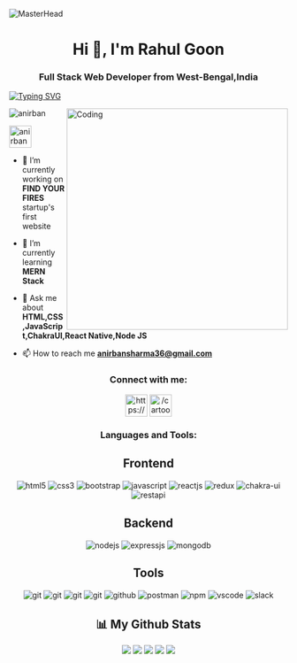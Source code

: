 ![MasterHead](https://geekflare.com/wp-content/uploads/2022/10/Learn-Coding-in-a-Fun-Way-on-These-7-Platforms.jpeg)
<h1 align="center">Hi 👋, I'm Rahul Goon</h1>
<h3 align="center">Full Stack Web Developer from West-Bengal,India</h3>
<p>
<a href="https://git.io/typing-svg"><img src="https://readme-typing-svg.demolab.com?font=Fira+Code&size=24&duration=4000&pause=1000&color=white&background=FFFFFF00&width=500&height=51&lines=Full+Stack+Web+Developer;Rising+Mern+Developer;Always+Learning+New+Things" alt="Typing SVG" /></a>
</p>
<img align="right" alt="Coding" width="400" src="https://camo.githubusercontent.com/20ba1b87416f6e74a4debebec7a695504eec286a3a0a082f8cc6063ab1353dbe/68747470733a2f2f6d69726f2e6d656469756d2e636f6d2f6d61782f313430302f302a4647443642557a7a5a7331564a4c75592e676966">
<p align="left"> <img src="https://komarev.com/ghpvc/?username=anirbansharma1996&label=Profile%20views&color=0e75b6&style=flat" alt="anirban" /> </p>

<p align="left"> <a href="https://www.linkedin.com/in/anirban-sharma1996/" target="blank"><img align="center" src="https://img.icons8.com/color/2x/linkedin-circled.png" alt="anirbansharma1996" height="40" width="40" /></a> </p>

- 🔭 I’m currently working on  **FIND YOUR FIRES** startup's first website

- 🌱 I’m currently learning **MERN Stack**

- 💬 Ask me about **HTML,CSS,JavaScript,ChakraUI,React Native,Node JS**

- 📫 How to reach me **anirbansharma36@gmail.com**

<h3 align="center">Connect with me:</h3>
<p align="center">
<a href="https://www.linkedin.com/in/anirban-sharma1996/" target="blank"><img align="center" src="https://img.icons8.com/color/2x/linkedin-circled.png" alt="https://www.linkedin.com/in/anirban-sharma1996/" height="40" width="40" /></a>
<a href="https://instagram.com/_.cartoonwala._?igshid=YmMyMTA2M2Y=" target="blank"><img align="center" src="https://img.icons8.com/3d-fluency/2x/instagram-new.png" alt="/cartoonwala/" height="40" width="40" /></a>

<h3 align="center">Languages and Tools:</h3>
<div align="center" >
 <div ><h2>Frontend</h2>
 <img src="https://img.shields.io/badge/html5-%23E34F26.svg?style=for-the-badge&logo=html5&logoColor=white" align="center" alt="html5">
 <img src = "https://img.shields.io/badge/css3-%231572B6.svg?style=for-the-badge&logo=css3&logoColor=white" align="center" alt="css3">
 <img src="https://img.shields.io/badge/Bootstrap-563D7C?style=for-the-badge&logo=bootstrap&logoColor=white"  align="center" alt="bootstrap" />
 <img src ="https://img.shields.io/badge/javascript-%23323330.svg?style=for-the-badge&logo=javascript&logoColor=%23F7DF1E" align="center" alt="javascript">
 <img src="https://img.shields.io/badge/React-20232A?style=for-the-badge&logo=react&logoColor=61DAFB"  align="center" alt="reactjs" />
 <img src="https://img.shields.io/badge/Redux-593D88?style=for-the-badge&logo=redux&logoColor=white"  align="center" alt="redux" />
 <img src = "https://img.shields.io/badge/chakra ui-%234ED1C5.svg?style=for-the-badge&logo=chakraui&logoColor=white" align="center" alt="chakra-ui"/>
 <img src="https://img.shields.io/badge/rest api-%23000000.svg?style=for-the-badge&logo=flask&logoColor=white" align="center" alt="restapi"/>  
</div>

  <div ><h2>Backend</h2> 
<img src="https://img.shields.io/badge/Node.js-339933?style=for-the-badge&logo=nodedotjs&logoColor=white" align="center" alt="nodejs" />
<img src="https://img.shields.io/badge/Express.js-000000?style=for-the-badge&logo=express&logoColor=white" align="center" alt="expressjs"/>
<img src="https://img.shields.io/badge/MongoDB-4EA94B?style=for-the-badge&logo=mongodb&logoColor=white" align="center" alt="mongodb"/>

 </div>
  <div ><h2>Tools</h2> 
   <img src="https://img.shields.io/badge/heroku-%23430098.svg?style=for-the-badge&logo=heroku&logoColor=white" align="center" alt="git"/>
   <img src="https://img.shields.io/badge/netlify-%23000000.svg?style=for-the-badge&logo=netlify&logoColor=#00C7B7" align="center" alt="git"/>
   <img src="https://img.shields.io/badge/vercel-%23000000.svg?style=for-the-badge&logo=vercel&logoColor=whit" align="center" alt="git"/>
   <img src="https://img.shields.io/badge/Git-f44d27?style=for-the-badge&logo=git&logoColor=white"  align="center" alt="git"/>
   <img src="https://img.shields.io/badge/GitHub-100000?style=for-the-badge&logo=github&logoColor=white"  align="center" alt="github"/>
   <img src ="https://img.shields.io/badge/Postman-FF6C37?style=for-the-badge&logo=postman&logoColor=white" align="center" alt="postman">
   <img src = "https://img.shields.io/badge/NPM-%23000000.svg?style=for-the-badge&logo=npm&logoColor=white" align="center" alt="npm">
   <img src="https://img.shields.io/badge/Visual%20Studio-5C2D91.svg?style=for-the-badge&logo=visual-studio&logoColor=white"  align="center" alt="vscode"/>
   <img src="https://img.shields.io/badge/Slack-4A154B?style=for-the-badge&logo=slack&logoColor=white" align="center" alt="slack"/>
 </div>
</div> </p>

<h2 align="center">📊 My Github Stats</h2>
<p align="center">
<img src="http://github-profile-summary-cards.vercel.app/api/cards/profile-details?username=lokeshvyavhare&theme=solarized_dark">
<img src="http://github-profile-summary-cards.vercel.app/api/cards/repos-per-language?username=lokeshvyavhare&theme=solarized_dark">
<img src="http://github-profile-summary-cards.vercel.app/api/cards/most-commit-language?username=lokeshvyavhare&theme=solarized_dark">
<img src="http://github-profile-summary-cards.vercel.app/api/cards/stats?username=lokeshvyavhare&theme=solarized_dark">
<img src="http://github-profile-summary-cards.vercel.app/api/cards/productive-time?username=lokeshvyavhare&theme=solarized_dark&utcOffset=8">
	
</p>
